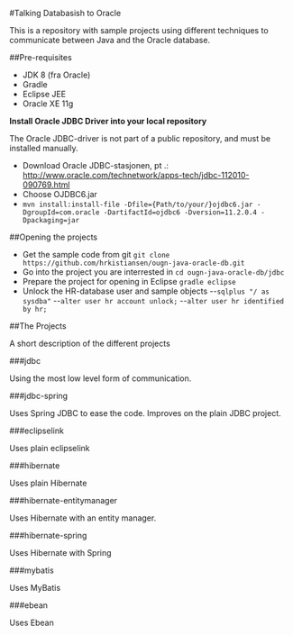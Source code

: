 #Talking Databasish to Oracle

This is a repository with sample projects using different techniques to communicate between Java and the Oracle database.

##Pre-requisites
- JDK 8 (fra Oracle)
- Gradle
- Eclipse JEE
- Oracle XE 11g

**Install Oracle JDBC Driver into your local repository**

The Oracle JDBC-driver is not part of a public repository, and must be installed manually.

- Download Oracle JDBC-stasjonen, pt .: http://www.oracle.com/technetwork/apps-tech/jdbc-112010-090769.html
- Choose OJDBC6.jar
- `mvn install:install-file -Dfile={Path/to/your/}ojdbc6.jar -DgroupId=com.oracle -DartifactId=ojdbc6 -Dversion=11.2.0.4 -Dpackaging=jar`

##Opening the projects

- Get the sample code from git `git clone https://github.com/hrkistiansen/ougn-java-oracle-db.git`
- Go into the project you are interrested in `cd ougn-java-oracle-db/jdbc`
- Prepare the project for opening in Eclipse `gradle eclipse`
- Unlock the HR-database user and sample objects
--`sqlplus "/ as sysdba"`
--`alter user hr account unlock;`
--`alter user hr identified by hr;`


##The Projects

A short description of the different projects

###jdbc

Using the most low level form of communication.

###jdbc-spring

Uses Spring JDBC to ease the code. Improves on the plain JDBC project.

###eclipselink

Uses plain eclipselink

###hibernate

Uses plain Hibernate

###hibernate-entitymanager

Uses Hibernate with an entity manager.

###hibernate-spring

Uses Hibernate with Spring

###mybatis

Uses MyBatis 

###ebean

Uses Ebean

